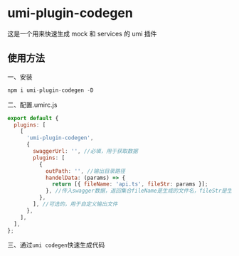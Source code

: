 # umi-plugin-codegen

这是一个用来快速生成 mock 和 services 的 umi 插件

## 使用方法

一、安装

```js
npm i umi-plugin-codegen -D
```

二、配置.umirc.js

```js
export default {
  plugins: [
    [
      'umi-plugin-codegen',
      {
        swaggerUrl: '', //必填，用于获取数据
        plugins: [
          {
            outPath: '', //输出目录路径
            handelData: (params) => {
              return [{ fileName: 'api.ts', fileStr: params }];
            }, //传入swagger数据，返回集合fileName是生成的文件名，fileStr是生成的文件内容
          },
        ], //可选的，用于自定义输出文件
      },
    ],
  ],
};
```

三、通过`umi codegen`快速生成代码
